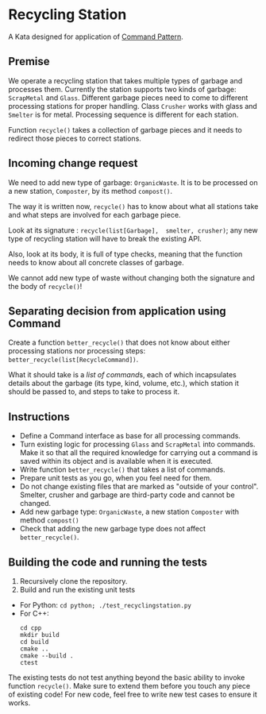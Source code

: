# Recycling Station

A Kata designed for application of [Command Pattern](https://en.wikipedia.org/wiki/Command_pattern).

## Premise

We operate a recycling station that takes multiple types of garbage and
processes them.
Currently the station supports two kinds of garbage: `ScrapMetal` and `Glass`.
Different garbage pieces need to come to different processing stations for
proper handling. Class `Crusher` works with glass and `Smelter` is for metal.
Processing sequence is different for each station.

Function `recycle()` takes a collection of garbage pieces and it needs to
redirect those pieces to correct stations.

## Incoming change request

We need to add new type of garbage: `OrganicWaste`.
It is to be processed on a new station, `Composter`, by its method `compost()`.

The way it is written now, `recycle()` has to know about what all stations take
and what steps are involved for each garbage piece.

Look at its signature : `recycle(list[Garbage],  smelter, crusher)`; any new
type of recycling station will have to break the existing API.

Also, look at its body, it is full of type checks, meaning that the function
needs to know about all concrete classes of garbage.

We cannot add new type of waste without changing both the signature and
the body of `recycle()`!

## Separating decision from application using Command

Create a function `better_recycle()` that does not know about either processing
stations nor processing steps: `better_recycle(list[RecycleCommand])`.

What it should take is a *list of command*s, each of which incapsulates
details about the garbage (its type, kind, volume, etc.), which station it
should be passed to, and steps to take to process it.

## Instructions

- Define a Command interface as base for all processing commands.
- Turn existing logic for processing `Glass` and `ScrapMetal` into commands.
  Make it so that all the required knowledge for carrying out a command is saved
  within its object and is available when it is executed.
- Write function `better_recycle()` that takes a list of commands.
- Prepare unit tests as you go, when you feel need for them.
- Do not change existing files that are marked as "outside of your control".
  Smelter, crusher and garbage are third-party code and cannot be changed.
- Add new garbage type: `OrganicWaste`, a new station `Composter` with method
  `compost()`
- Check that adding the new garbage type does not affect `better_recycle()`.

## Building the code and running the tests

1. Recursively clone the repository.
2. Build and run the existing unit tests
- For Python: `cd python; ./test_recyclingstation.py`
- For C++:
   ```
   cd cpp
   mkdir build
   cd build
   cmake ..
   cmake --build .
   ctest
   ```

The existing tests do not test anything beyond the basic ability to invoke
function `recycle()`. Make sure to extend them before you touch any piece of
existing code! For new code, feel free to write new test cases to ensure it
works.